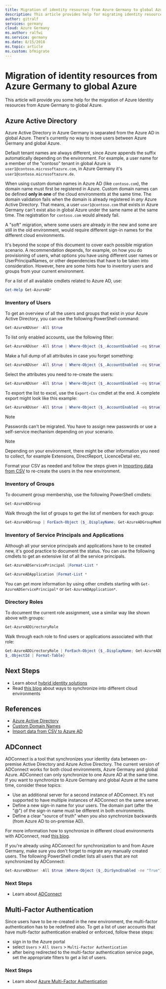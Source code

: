 ```yaml
---
title: Migration of identity resources from Azure Germany to global Azure
description: This article provides help for migrating identity resources from Azure Germany to global Azure
author: gitralf
services: germany
cloud: Azure Germany
ms.author: ralfwi 
ms.service: germany
ms.date: 8/15/2018
ms.topic: article
ms.custom: bfmigrate
---
```


# Migration of identity resources from Azure Germany to global Azure

This article will provide you some help for the migration of Azure Identity resources from Azure Germany to global Azure.

## Azure Active Directory

Azure Active Directory in Azure Germany is separated from the Azure AD in global Azure. There's currently no way to move users between Azure Germany and global Azure.

Default tenant names are always different, since Azure appends the suffix automatically depending on the environment. For example, a user name for a member of the "contoso" tenant in global Azure is `user1@contoso.microsoftazure.com`, in Azure Germany it's `user1@contoso.microsoftazure.de`.

When using custom domain names in Azure AD (like `contoso.com`), the domain name must first be registered in Azure. Custom domain names can be defined **only in one** of the cloud environments at the same time. The domain validation fails when the domain is already registered in *any* Azure Active Directory. That means, a user `user1@contoso.com` that exists in Azure Germany can't exist also in global Azure under the same name at the same time. The registration for `contoso.com` would already fail.

A "soft" migration, where some users are already in the new and some are still in the old environment, would require different sign-in names for the different cloud environments.

It's beyond the scope of this document to cover each possible migration scenario. A recommendation depends, for example, on how you do provisioning of users, what options you have using different user names or UserPrincipalNames, or other dependencies that have to be taken into consideration. However, here are some hints how to inventory users and groups from your current environment.

For a list of all available cmdlets related to Azure AD, use:

```powershell
Get-Help Get-AzureAD*
```

### Inventory of Users

To get an overview of all the users and groups that exist in your Azure Active Directory, you can use the following PowerShell command:

```powershell
Get-AzureADUser -All $true
```

To list only enabled accounts, use the following filter:

```powershell
Get-AzureADUser -All $true | Where-Object {$_.AccountEnabled -eq $true}
```

Make a full dump of all attributes in case you forget something:

```powershell
Get-AzureADUser -All $true | Where-Object {$_.AccountEnabled -eq $true} | Format-List *
```

Select the attributes you need to re-create the users:

```powershell
Get-AzureADUser -All $true | Where-Object {$_.AccountEnabled -eq $true} | select UserPrincipalName,DisplayName,GivenName,Surname
```

To export the list to excel, use the `Export-Csv` cmdlet at the end. A complete export might look like this example:

```powershell
Get-AzureADUser -All $true | Where-Object {$_.AccountEnabled -eq $true} | select UserPrincipalName,DisplayName,GivenName,Surname | Export-Csv -Path c:\temp\alluserUTF8.csv -Delimiter ";" -Encoding UTF8
```

> [!NOTE]
> Passwords can't be migrated. You have to assign new passwords or use a self-service mechanism depending on your scenario.


> [!NOTE]
> Depending on your environment, there might be other information you need to collect, for example Extensions, DirectReport, LicenceDetail etc.

Format your CSV as needed and follow the steps given in [Importing data from CSV](/powershell/azure/active-directory/importing-data.md?view=azureadps-2.0) to re-create the users in the new environment.

### Inventory of Groups

To document group membership, use the following PowerShell cmdlets:

```powershell
Get-AzureADGroup
```

Walk through the list of groups to get the list of members for each group:

```powershell
Get-AzureADGroup | ForEach-Object {$_.DisplayName; Get-AzureADGroupMember -ObjectId $_.ObjectId}
```

### Inventory of Service Principals and Applications

Although all your service principals and applications have to be created new, it's good practice to document the status. You can use the following cmdlets to get an extensive list of all the service principals.

```powershell
Get-AzureADServicePrincipal |Format-List *
```

```powershell
Get-AzureADApplication |Format-List *
```

You can get more information by using other cmdlets starting with `Get-AzureADServicePrincipal*` or `Get-AzureADApplication*`. 

### Directory Roles

To document the current role assignment, use a similar way like shown above with groups:

```powershell
Get-AzureADDirectoryRole
```

Walk through each role to find users or applications associated with that role:

```powershell
Get-AzureADDirectoryRole | ForEach-Object {$_.DisplayName; Get-AzureADDirectoryRoleMember -ObjectId
$_.ObjectId | Format-Table}
```



## Next Steps

- Learn about [hybrid identity solutions](../active-directory/choose-hybrid-identity-solution.md)
- Read [this blog](https://blogs.technet.microsoft.com/ralfwi/2017/01/24/using-adconnect-with-multiple-clouds/) about ways to synchronize into different cloud environments

## References

- [Azure Active Directory](https://docs.microsoft.com/azure/active-directory/)
- [Custom Domain Names](../active-directory/fundamentals/add-custom-domain.md)
- [Import data from CSV to Azure AD](/powershell/azure/active-directory/importing-data.md?view=azureadps-2.0)

## ADConnect

ADConnect is a tool that synchronizes your identity data between on-premise Active Directory and Azure Active Directory. The current version of ADConnect works for both cloud environments, Azure Germany and global Azure. ADConnect can only synchronize to one Azure AD at the same time. If you want to synchronize to Azure Germany and global Azure at the same time, consider these topics:

- Use an additional server for a second instance of ADConnect. It's not supported to have multiple instances of ADConnect on the same server.
- Define a new sign-in name for your users. The domain part (after the "@") of the sign-in name must be different in both environments.
- Define a clear "source of truth" when you also synchronize backwards (from Azure AD to on-premise AD).

For more information how to synchronize in different cloud environments with ADConnect, read [this blog](https://blogs.technet.microsoft.com/ralfwi/2017/01/24/using-adconnect-with-multiple-clouds/).

If you're already using ADConnect for synchronization to and from Azure Germany, make sure you don't forget to migrate any manually created users. The following PowerShell cmdlet lists all users that are not synchronized by ADConnect:

```powershell
Get-AzureADUser -All $true |Where-Object {$_.DirSyncEnabled -ne "True"}
```

### Next Steps

- Learn about [ADConnect](../active-directory/connect/active-directory-aadconnect-dirsync-deprecated.md)







## Multi-Factor Authentication

Since users have to be re-created in the new environment, the multi-factor authentication has to be redefined also. To get a list of user accounts that have multi-factor authentication enabled or enforced, follow these steps:

- sign in to the Azure portal
- select `Users` > `All Users` > `Multi-Factor Authentication`
- after being redirected to the multi-factor authentication service page, set the appropriate filters to get a list of users.

### Next Steps

- Learn about [Azure Multi-Factor Authentication](../active-directory/authentication/howto-mfa-getstarted.md)